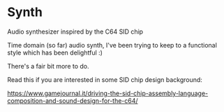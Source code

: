 # Synth
Audio synthesizer inspired by the C64 SID chip

Time domain (so far) audio synth, I've been trying to keep to a functional style which has been delightful :)

There's a fair bit more to do.

Read this if you are interested in some SID chip design background:

https://www.gamejournal.it/driving-the-sid-chip-assembly-language-composition-and-sound-design-for-the-c64/

